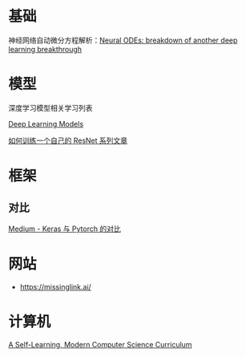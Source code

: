 # 基础

神经网络自动微分方程解析：[Neural ODEs: breakdown of another deep learning breakthrough](https://towardsdatascience.com/neural-odes-breakdown-of-another-deep-learning-breakthrough-3e78c7213795)





# 模型

深度学习模型相关学习列表

[Deep Learning Models](https://github.com/rasbt/deeplearning-models)



[如何训练一个自己的 ResNet 系列文章](https://myrtle.ai/learn/)



# 框架

## 对比

[Medium - Keras 与 Pytorch 的对比](https://towardsdatascience.com/keras-vs-pytorch-for-deep-learning-a013cb63870d)





# 网站

- https://missinglink.ai/





# 计算机

[A Self-Learning, Modern Computer Science Curriculum](https://functionalcs.github.io/curriculum/)